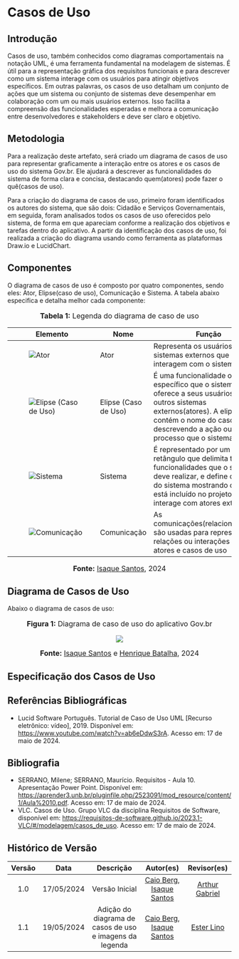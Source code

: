 # Casos de Uso

## Introdução

Casos de uso, também conhecidos como diagramas comportamentais na notação UML, é uma ferramenta fundamental na modelagem de sistemas. É útil para a representação gráfica dos requisitos funcionais e para descrever como um sistema interage com os usuários para atingir objetivos específicos. Em outras palavras, os casos de uso detalham um conjunto de ações que um sistema ou conjunto de sistemas deve desempenhar em colaboração com um ou mais usuários externos. Isso facilita a compreensão das funcionalidades esperadas e melhora a comunicação entre desenvolvedores e stakeholders e deve ser claro e objetivo.


## Metodologia

Para a realização deste artefato, será criado um diagrama de casos de uso para representar graficamente a interação entre os atores e os casos de uso do sistema Gov.br. Ele ajudará a descrever as funcionalidades do sistema de forma clara e concisa, destacando quem(atores) pode fazer o quê(casos de uso).

Para a criação do diagrama de casos de uso, primeiro foram identificados os autores do sistema, que são dois: Cidadão e Serviços Governamentais, em seguida, foram analisados todos os casos de uso oferecidos pelo sistema, de forma em que apareciam conforme a realização dos objetivos e tarefas dentro do aplicativo. A partir da identificação dos casos de uso, foi realizada a criação do diagrama usando como ferramenta as plataformas Draw.io e LucidChart.


## Componentes

O diagrama de casos de uso é composto por quatro componentes, sendo eles: Ator, Elipse(caso de uso), Comunicação e Sistema. A tabela abaixo especifica e detalha melhor cada componente:



<div align="center">
<font size="3"><p style="text-align: center"><b>Tabela 1:</b> Legenda do diagrama de caso de uso</p></font>

<table>
  <thead>
    <tr>
      <th>Elemento</th>
      <th>Nome</th>
      <th>Função</th>
    </tr>
  </thead>
  <tbody>
    <tr>
      <td><figure class="usecaseElement" style="width: 70%; display: flex;"><img src="assets/Ator.png" alt="Ator"></figure></td>
      <td>Ator</td>
      <td>Representa os usuários ou sistemas externos que interagem com o sistema</td>
    </tr>
    <tr>
      <td><figure class="usecaseElement" style="width: 70%; display: flex;"><img src="assets/Elipse.png" alt="Elipse (Caso de Uso)"></figure></td>
      <td>Elipse (Caso de Uso)</td>
      <td>É uma funcionalidade ou serviço específico que o sistema oferece a seus usuários ou outros sistemas externos(atores). A elipse contém o nome do caso de uso, descrevendo a ação ou processo que o sistema realiza.</td>
    </tr>
    <tr>
      <td><figure class="usecaseElement" style="width: 70%; display: flex;"><img src="assets/Sistema.png" alt="Sistema"></figure></td>
      <td>Sistema</td>
      <td>É representado por um retângulo que delimita todas as funcionalidades que o sistema deve realizar, e define o escopo do sistema mostrando o que está incluído no projeto e como interage com atores externos</td>
    </tr>
    <tr>
      <td><figure class="usecaseElement" style="width: 70%; display: flex;"><img src="assets/Comunicação.png" alt="Comunicação"></figure></td>
      <td>Comunicação</td>
      <td>As comunicações(relacionamentos) são usadas para representar as relações ou interações entre atores e casos de uso</td>
    </tr>
  </tbody>
</table>

<font size="3"><p style="text-align: center"><b>Fonte:</b> <a href="https://github.com/IsaqueSH">Isaque Santos</a>, 2024</p></font>
</div>

## Diagrama de Casos de Uso

Abaixo o diagrama de casos de uso:

<div align="center">
<font size="3"><p style="text-align: center"><b>Figura 1:</b> Diagrama de caso de uso do aplicativo Gov.br</p></font>

<img src="assets/UseCase.png" class="usecaseElement">

<font size="3"><p style="text-align: center"><b>Fonte:</b> <a href="https://github.com/IsaqueSH">Isaque Santos</a> e <a href="https://github.com/HeBatalha">Henrique Batalha</a>, 2024</p></font>

</div>

## Especificação dos Casos de Uso 


## Referências Bibliográficas

- Lucid Software Português. Tutorial de Caso de Uso UML [Recurso eletrônico: vídeo], 2019. Disponível em: https://www.youtube.com/watch?v=ab6eDdwS3rA. Acesso em: 17 de maio de 2024.

## Bibliografia

- SERRANO, Milene; SERRANO, Maurício. Requisitos - Aula 10. Apresentação Power Point. Disponível em: https://aprender3.unb.br/pluginfile.php/2523091/mod_resource/content/1/Aula%2010.pdf. Acesso em: 17 de maio de 2024.
- VLC. Casos de Uso. Grupo VLC da disciplina Requisitos de Software, disponível em: https://requisitos-de-software.github.io/2023.1-VLC/#/modelagem/casos_de_uso. Acesso em: 17 de maio de 2024.

## Histórico de Versão

| Versão |    Data    |                      Descrição                      |      Autor(es)      | Revisor(es)  |
| :----: | :--------: | :-------------------------------------------------: | :-----------------: | :----------: |
|  1.0   | 17/05/2024 | Versão Inicial | [Caio Berg](https://github.com/Caio-bergbjj), [Isaque Santos](https://github.com/IsaqueSH) | [Arthur Gabriel](https://github.com/ArthurGabrieel) |
|  1.1   | 19/05/2024 | Adição do diagrama de casos de uso e imagens da legenda | [Caio Berg](https://github.com/Caio-bergbjj), [Isaque Santos](https://github.com/IsaqueSH) | [Ester Lino](https://github.com/esteerlino) |